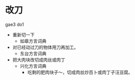 





# 改刀
gae3 do1
+ 重新切一下
  * 如皋方言词典
+ 对已经动过刀的物体用刀再加工。
  * 东台方言词典
+ 把大肉块改切成肉丝或肉丁
  * 兴化方言词典
    - 吃剩的肥肉块子～，切成肉丝炒百卜或肉丁子汪豆腐。
